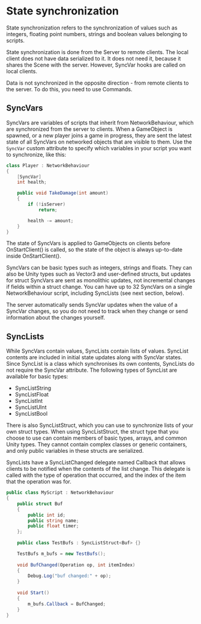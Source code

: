 # State synchronization

State synchronization refers to the synchronization of values such as integers, floating point numbers, strings and boolean values belonging to scripts.

State synchronization is done from the Server to remote clients. The local client does not have data serialized to it. It does not need it, because it shares the Scene with the server. However, SyncVar hooks are called on local clients.

Data is not synchronized in the opposite direction - from remote clients to the server. To do this, you need to use Commands.

## SyncVars

SyncVars are variables of scripts that inherit from NetworkBehaviour, which are synchronized from the server to clients. When a GameObject is spawned, or a new player joins a game in progress, they are sent the latest state of all SyncVars on networked objects that are visible to them. Use the `SyncVar` custom attribute to specify which variables in your script you want to synchronize, like this:

```cs
class Player : NetworkBehaviour
{
    [SyncVar]
    int health;

    public void TakeDamage(int amount)
    {
        if (!isServer)
            return;

        health -= amount;
    }
}
```

The state of SyncVars is applied to GameObjects on clients before OnStartClient() is called, so the state of the object is always up-to-date inside OnStartClient().

SyncVars can be basic types such as integers, strings and floats. They can also be Unity types such as Vector3 and user-defined structs, but updates for struct SyncVars are sent as monolithic updates, not incremental changes if fields within a struct change. You can have up to 32 SyncVars on a single NetworkBehaviour script, including SyncLists (see next section, below).

The server automatically sends SyncVar updates when the value of a SyncVar changes, so you do not need to track when they change or send information about the changes yourself.

## SyncLists

While SyncVars contain values, SyncLists contain lists of values. SyncList contents are included in initial state updates along with SyncVar states. Since SyncList is a class which synchronises its own contents, SyncLists do not require the SyncVar attribute. The following types of SyncList are available for basic types:

-   SyncListString
-   SyncListFloat
-   SyncListInt
-   SyncListUInt
-   SyncListBool

There is also SyncListStruct, which you can use to synchronize lists of your own struct types. When using SyncListStruct, the struct type that you choose to use can contain members of basic types, arrays, and common Unity types. They cannot contain complex classes or generic containers, and only public variables in these structs are serialized.

SyncLists have a SyncListChanged delegate named Callback that allows clients to be notified when the contents of the list change. This delegate is called with the type of operation that occurred, and the index of the item that the operation was for.

```cs
public class MyScript : NetworkBehaviour
{
    public struct Buf
    {
        public int id;
        public string name;
        public float timer;
    };
            
    public class TestBufs : SyncListStruct<Buf> {}

    TestBufs m_bufs = new TestBufs();
    
    void BufChanged(Operation op, int itemIndex)
    {
        Debug.Log("buf changed:" + op);
    }
    
    void Start()
    {
        m_bufs.Callback = BufChanged;
    }
}
```
